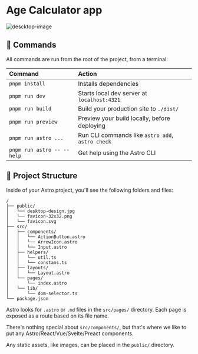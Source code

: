 # Age Calculator app

![descktop-image](https://calculator-age-app.netlify.app/desktop-design.jpg)

## 🧞 Commands

All commands are run from the root of the project, from a terminal:

| Command                    | Action                                           |
| :------------------------- | :----------------------------------------------- |
| `pnpm install`             | Installs dependencies                            |
| `pnpm run dev`             | Starts local dev server at `localhost:4321`      |
| `pnpm run build`           | Build your production site to `./dist/`          |
| `pnpm run preview`         | Preview your build locally, before deploying     |
| `pnpm run astro ...`       | Run CLI commands like `astro add`, `astro check` |
| `pnpm run astro -- --help` | Get help using the Astro CLI                     |

## 🚀 Project Structure

Inside of your Astro project, you'll see the following folders and files:

```text
/
├── public/
│   └── desktop-design.jpg
│   └── favicon-32x32.png
│   └── favicon.svg
├── src/
│   ├── components/
│   │   └── ActionButton.astro
│   │   └── ArrowIcon.astro
│   │   └── Input.astro
│   ├── helpers/
│   │   └── util.ts
│   │   └── constans.ts
│   ├── layouts/
│   │   └── Layout.astro
│   └── pages/
│       └── index.astro
│   └── lib/
│       └── dom-selector.ts
└── package.json
```

Astro looks for `.astro` or `.md` files in the `src/pages/` directory. Each page is exposed as a route based on its file name.

There's nothing special about `src/components/`, but that's where we like to put any Astro/React/Vue/Svelte/Preact components.

Any static assets, like images, can be placed in the `public/` directory.
